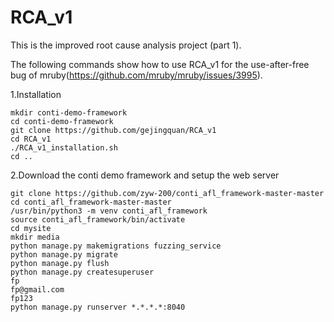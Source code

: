 # RCA_v1
This is the improved root cause analysis project (part 1).

The following commands show how to use RCA_v1 for the use-after-free bug of mruby(https://github.com/mruby/mruby/issues/3995).


1.Installation

```
mkdir conti-demo-framework
cd conti-demo-framework
git clone https://github.com/gejingquan/RCA_v1
cd RCA_v1
./RCA_v1_installation.sh
cd ..
```

2.Download the conti demo framework and setup the web server

```
git clone https://github.com/zyw-200/conti_afl_framework-master-master
cd conti_afl_framework-master-master
/usr/bin/python3 -m venv conti_afl_framework
source conti_afl_framework/bin/activate
cd mysite
mkdir media
python manage.py makemigrations fuzzing_service
python manage.py migrate
python manage.py flush
python manage.py createsuperuser 
fp 
fp@gmail.com 
fp123
python manage.py runserver *.*.*.*:8040
```







